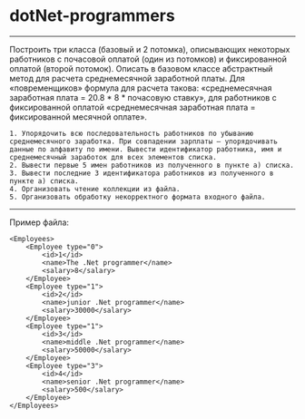# dotNet-programmers
---
Построить три класса (базовый и 2 потомка), описывающих некоторых работников с почасовой оплатой (один из потомков) и фиксированной оплатой (второй потомок). Описать в базовом классе абстрактный метод для расчета среднемесячной заработной платы. Для «повременщиков» формула для расчета такова: «среднемесячная заработная плата = 20.8 * 8 * почасовую ставку», для работников с фиксированной оплатой «среднемесячная заработная плата = фиксированной месячной оплате».

    1. Упорядочить всю последовательность работников по убыванию среднемесячного заработка. При совпадении зарплаты – упорядочивать данные по алфавиту по имени. Вывести идентификатор работника, имя и среднемесячный заработок для всех элементов списка.
    2. Вывести первые 5 имен работников из полученного в пункте а) списка.
    3. Вывести последние 3 идентификатора работников из полученного в пункте а) списка.
    4. Организовать чтение коллекции из файла.
    5. Организовать обработку некорректного формата входного файла.
---
Пример файла:
```
<Employees>
	<Employee type="0">
		<id>1</id>
		<name>The .Net programmer</name>
		<salary>8</salary>
	</Employee>
	<Employee type="1">
		<id>2</id>
		<name>junior .Net programmer</name>
		<salary>30000</salary>
	</Employee>
	<Employee type="1">
		<id>3</id>
		<name>middle .Net programmer</name>
		<salary>50000</salary>
	</Employee>
	<Employee type="3">
		<id>4</id>
		<name>senior .Net programmer</name>
		<salary>500</salary>
	</Employee>
</Employees>
```
